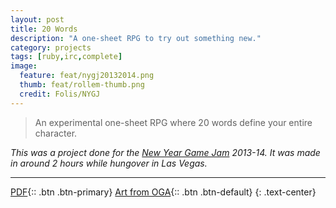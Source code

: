 ```yaml
---
layout: post
title: 20 Words
description: "A one-sheet RPG to try out something new."
category: projects
tags: [ruby,irc,complete]
image:
  feature: feat/nygj20132014.png
  thumb: feat/rollem-thumb.png
  credit: Folis/NYGJ
---
```


>An experimental one-sheet RPG where 20 words define your entire character.

*This was a project done for the [New Year Game Jam](http://seasonaljamweek.com/) 2013-14. It was made in around 2 hours while hungover in Las Vegas.*

---

[PDF](/dl/20-words.pdf){:: .btn .btn-primary}
[Art from OGA](http://opengameart.org/content/small-guy){:: .btn .btn-default}
{: .text-center}